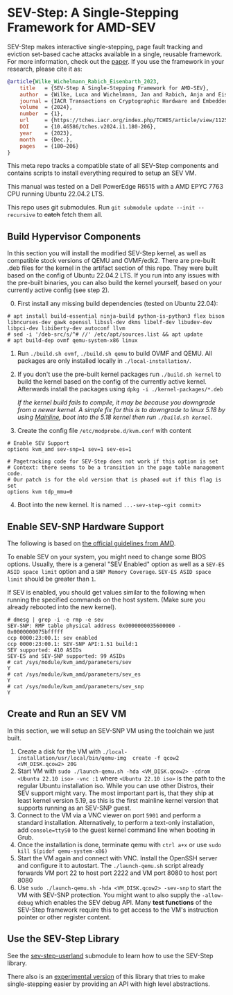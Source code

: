 # SEV-Step: A Single-Stepping Framework for AMD-SEV

SEV-Step makes interactive single-stepping, page fault tracking and eviction set-based cache attacks available in a single, reusable framework. For more information, check out the [paper](https://arxiv.org/pdf/2307.14757.pdf).
If you use the framework in your research, please cite it as:

```bibtex
@article{Wilke_Wichelmann_Rabich_Eisenbarth_2023,
    title   = {SEV-Step A Single-Stepping Framework for AMD-SEV},
    author  = {Wilke, Luca and Wichelmann, Jan and Rabich, Anja and Eisenbarth, Thomas},
    journal = {IACR Transactions on Cryptographic Hardware and Embedded Systems},
    volume  = {2024},
    number  = {1},
    url     = {https://tches.iacr.org/index.php/TCHES/article/view/11250},
    DOI     = {10.46586/tches.v2024.i1.180-206},
    year    = {2023},
    month   = {Dec.},
    pages   = {180–206}
}
```

This meta repo tracks a compatible state of all SEV-Step components and contains scripts to install everything required to setup an SEV VM.

This manual was tested on a Dell PowerEdge R6515 with a AMD EPYC 7763 CPU running Ubuntu 22.04.2 LTS.

This repo uses git submodules. Run `git submodule update --init --recursive` to ~~catch~~ fetch them all.

## Build Hypervisor Components

In this section you will install the modified SEV-Step kernel, as well as compatible stock versions of QEMU and OVMF/edk2. There are pre-built .deb files for the kernel in the artifact section of this repo. They were built based on the config of Ubuntu 22.04.2 LTS. If you run into any issues with the pre-built binaries, you can also build the kernel yourself, based on your currently active config (see step 2).

0) First install any missing build dependencies (tested on Ubuntu 22.04):

```
# apt install build-essential ninja-build python-is-python3 flex bison libncurses-dev gawk openssl libssl-dev dkms libelf-dev libudev-dev libpci-dev libiberty-dev autoconf llvm
# sed -i '/deb-src/s/^# //' /etc/apt/sources.list && apt update
# apt build-dep ovmf qemu-system-x86 linux
```

1) Run `./build.sh ovmf`, `./build.sh qemu` to build OVMF and QEMU. All packages are only installed locally in `./local-installation/`.
2) If you don't use the pre-built kernel packages run `./build.sh kernel` to build the kernel based on the config of the currently active kernel. Afterwards install the packages using `dpkg -i ./kernel-packages/*.deb`
   
   *If the kernel build fails to compile, it may be because you downgrade from a newer kernel. A simple fix for this is to downgrade to linux 5.18 by using [Mainline](https://github.com/bkw777/mainline), boot into the 5.18 kernel then run `./build.sh kernel`.*  
4) Create the config file `/etc/modprobe.d/kvm.conf` with content 
```
# Enable SEV Support
options kvm_amd sev-snp=1 sev=1 sev-es=1

# Pagetracking code for SEV-Step does not work if this option is set
# Context: there seems to be a transition in the page table management code.
# Our patch is for the old version that is phased out if this flag is set
options kvm tdp_mmu=0                    
```
4) Boot into the new kernel. It is named `...-sev-step-<git commit>`

## Enable SEV-SNP Hardware Support

The following is based on [the official guidelines from AMD](https://github.com/AMDESE/AMDSEV/tree/snp-latest#prepare-host).

To enable SEV on your system, you might need to change some BIOS options.
Usually, there is a general "SEV Enabled" option as well as a `SEV-ES ASID space limit` option and a `SNP Memory Coverage`. `SEV-ES ASID space limit` should be greater than `1`.

If SEV is enabled, you  should get values similar to the following when running the specified commands on the host system. (Make sure you already rebooted into the new kernel).

```
# dmesg | grep -i -e rmp -e sev
SEV-SNP: RMP table physical address 0x0000000035600000 - 0x0000000075bfffff
ccp 0000:23:00.1: sev enabled
ccp 0000:23:00.1: SEV-SNP API:1.51 build:1
SEV supported: 410 ASIDs
SEV-ES and SEV-SNP supported: 99 ASIDs
# cat /sys/module/kvm_amd/parameters/sev
Y
# cat /sys/module/kvm_amd/parameters/sev_es 
Y
# cat /sys/module/kvm_amd/parameters/sev_snp 
Y
```

## Create and Run an SEV VM

In this section, we will setup an SEV-SNP VM using the toolchain we just built.

1) Create a disk for the VM with `./local-installation/usr/local/bin/qemu-img  create -f qcow2 <VM_DISK.qcow2> 20G`
2) Start VM with `sudo ./launch-qemu.sh -hda <VM_DISK.qcow2> -cdrom <Ubuntu 22.10 iso> -vnc :1` where `<Ubuntu 22.10 iso>` is the path
to the regular Ubuntu installation iso. While you can use other Distros, their SEV support might vary. The most important part is, that they ship at least
kernel version 5.19, as this is the first mainline kernel version that supports running as an SEV-SNP guest.
3) Connect to the VM via a VNC viewer on port `5901` and perform a standard installation. Alternatively, to perform a text-only installation, add `console=ttyS0` to the guest kernel command line when booting in Grub.
4) Once the installation is done, terminate qemu with `ctrl a+x` or use `sudo kill $(pidof qemu-system-x86)`
4) Start the VM again and connect with VNC. Install the OpenSSH server and configure it to autostart. The `./launch-qemu.sh` script already forwards VM port 22 to host port 2222 and VM port 8080 to host port 8080
5) Use `sudo ./launch-qemu.sh -hda <VM_DISK.qcow2> -sev-snp` to start the VM with SEV-SNP protection. You might want to also supply the `-allow-debug`
which enables the SEV debug API. Many **test functions** of the SEV-Step framework require this to get access to the VM's instruction pointer or other register content.

## Use the SEV-Step Library

See the [sev-step-userland](https://github.com/sev-step/sev-step-userland/) submodule to learn how to use the SEV-Step library.

There also is an [experimental version](https://github.com/sev-step/sev-step-rust-userland) of this library that tries to make single-stepping easier by providing an API with high level abstractions. 
